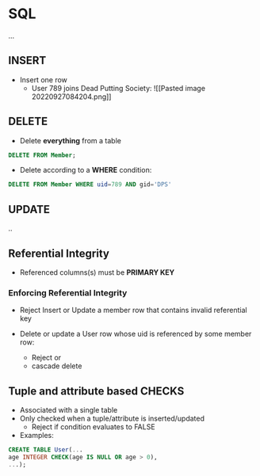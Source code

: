 # SQL

...

## INSERT
- Insert one row
	- User 789 joins Dead Putting Society:
	![[Pasted image 20220927084204.png]]

## DELETE
- Delete **everything** from a table 
```sql
DELETE FROM Member;
```
- Delete according to a **WHERE** condition:
```sql
DELETE FROM Member WHERE uid=789 AND gid='DPS'
```

## UPDATE
..



## Referential Integrity
- Referenced columns(s) must be **PRIMARY KEY**

### Enforcing Referential Integrity
- Reject Insert or Update a member row that contains invalid referential key

- Delete or update a User row whose uid is referenced by some member row:
	- Reject or
	- cascade delete


## Tuple and attribute based CHECKS
- Associated with a single table
- Only checked when a tuple/attribute is inserted/updated
	- Reject if condition evaluates to FALSE
- Examples:
```sql
CREATE TABLE User(...
age INTEGER CHECK(age IS NULL OR age > 0),
...);
```

